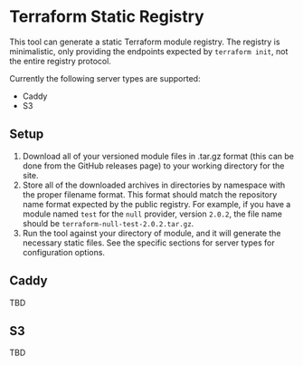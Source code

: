 # Terraform Static Registry

This tool can generate a static Terraform module registry. The registry is minimalistic, only providing the endpoints expected by `terraform init`, not the entire registry protocol.

Currently the following server types are supported:

* Caddy
* S3

## Setup

1. Download all of your versioned module files in .tar.gz format (this can be done from the GitHub releases page) to your working directory for the site.
2. Store all of the downloaded archives in directories by namespace with the proper filename format. This format should match the repository name format expected by the public registry. For example, if you have a module named `test` for the `null` provider, version `2.0.2`, the file name should be `terraform-null-test-2.0.2.tar.gz`.
3. Run the tool against your directory of module, and it will generate the necessary static files. See the specific sections for server types for configuration options.

## Caddy

TBD

## S3

TBD